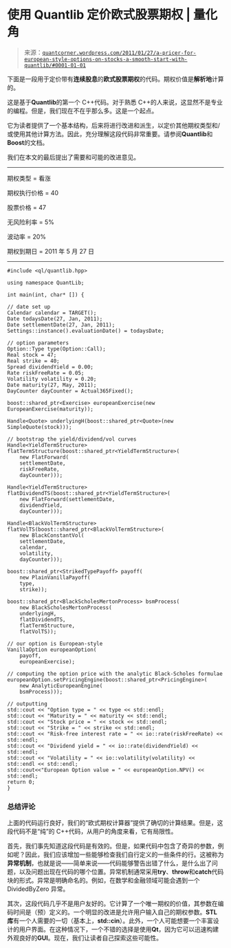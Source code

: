 <!--yml

分类：未分类

日期：2024-05-18 08:07:28

-->

# 使用 Quantlib 定价欧式股票期权 | 量化角

> 来源：[`quantcorner.wordpress.com/2011/01/27/a-pricer-for-european-style-options-on-stocks-a-smooth-start-with-quantlib/#0001-01-01`](https://quantcorner.wordpress.com/2011/01/27/a-pricer-for-european-style-options-on-stocks-a-smooth-start-with-quantlib/#0001-01-01)

下面是一段用于定价带有**连续股息**的**欧式股票期权**的代码。期权价值是**解析地**计算的。

这是基于**Quantlib**的第一个 C++代码。对于熟悉 C++的人来说，这显然不是专业的编程。但是，我们现在不在乎那么多。这是一个起点。

它为读者提供了一个基本结构，后来将进行改进和派生，以定价其他期权类型和/或使用其他计算方法。因此，充分理解这段代码非常重要。请参阅**Quantlib**和**Boost**的文档。

我们在本文的最后提出了需要和可能的改进意见。

________________________________________

期权类型 = 看涨

期权执行价格 = 40

股票价格 = 47

无风险利率 = 5%

波动率 = 20%

期权到期日 = 2011 年 5 月 27 日

________________________________________

```
#include <ql/quantlib.hpp>

using namespace QuantLib;

int main(int, char* []) {

// date set up
Calendar calendar = TARGET();
Date todaysDate(27, Jan, 2011);
Date settlementDate(27, Jan, 2011);
Settings::instance().evaluationDate() = todaysDate;

// option parameters
Option::Type type(Option::Call);
Real stock = 47;
Real strike = 40;
Spread dividendYield = 0.00;
Rate riskFreeRate = 0.05;
Volatility volatility = 0.20;
Date maturity(27, May, 2011);
DayCounter dayCounter = Actual365Fixed();

boost::shared_ptr<Exercise> europeanExercise(new EuropeanExercise(maturity));

Handle<Quote> underlyingH(boost::shared_ptr<Quote>(new SimpleQuote(stock)));

// bootstrap the yield/dividend/vol curves
Handle<YieldTermStructure> flatTermStructure(boost::shared_ptr<YieldTermStructure>(
	new FlatForward(
	settlementDate,
	riskFreeRate,
	dayCounter)));

Handle<YieldTermStructure> flatDividendTS(boost::shared_ptr<YieldTermStructure>(
	new FlatForward(settlementDate,
	dividendYield,
	dayCounter)));

Handle<BlackVolTermStructure> flatVolTS(boost::shared_ptr<BlackVolTermStructure>(
	new BlackConstantVol(
	settlementDate,
	calendar,
	volatility,
	dayCounter)));

boost::shared_ptr<StrikedTypePayoff> payoff(
	new PlainVanillaPayoff(
	type,
	strike));

boost::shared_ptr<BlackScholesMertonProcess> bsmProcess(
	new BlackScholesMertonProcess(
	underlyingH,
	flatDividendTS,
	flatTermStructure,
	flatVolTS));

// our option is European-style
VanillaOption europeanOption(
	payoff,
	europeanExercise);

// computing the option price with the analytic Black-Scholes formulae
europeanOption.setPricingEngine(boost::shared_ptr<PricingEngine>(
	new AnalyticEuropeanEngine(
	bsmProcess)));

// outputting
std::cout << "Option type = " << type << std::endl;
std::cout << "Maturity = " << maturity << std::endl;
std::cout << "Stock price = " << stock << std::endl;
std::cout << "Strike = " << strike << std::endl;
std::cout << "Risk-free interest rate = " << io::rate(riskFreeRate) << std::endl;
std::cout << "Dividend yield = " << io::rate(dividendYield) << std::endl;
std::cout << "Volatility = " << io::volatility(volatility) << std::endl << std::endl;
std::cout<<"European Option value = " << europeanOption.NPV() << std::endl;
return 0;
}
```

### 总结评论

上面的代码运行良好，我们的“欧式期权计算器”提供了确切的计算结果。但是，这段代码不是“纯”的 C++代码，从用户的角度来看，它有局限性。

首先，我们事先知道这段代码是有效的。但是，如果代码中包含了奇异的参数，例如呢？因此，我们应该增加一些能够检查我们自行定义的一些条件的行。这被称为**异常机制**，也就是说——简单来说——代码能够警告出错了什么，是什么出了问题，以及问题出现在代码的哪个位置。异常机制通常采用**try**、**throw**和**catch**代码块的形式。异常是明确命名的。例如，在数学和金融领域可能会遇到一个 DividedByZero 异常。

其次，这段代码几乎不是用户友好的。它计算了一个唯一期权的价值，其参数在编码时间是（预）定义的。一个明显的改进是允许用户输入自己的期权参数。**STL 库**有一个人需要的一切（基本上，**std::cin**）。此外，一个人可能想要一个丰富设计的用户界面。在这种情况下，一个不错的选择是使用**Qt**，因为它可以迅速构建外观良好的**GUI**。现在，我们让读者自己探索这些可能性。
